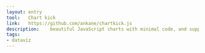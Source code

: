 ```yaml
---
layout: entry
tool:	Chart kick
link:	https://github.com/ankane/chartkick.js
description:	beautiful JavaScript charts with minimal code, and supports Google Charts and Highcharts and works with most browsers
tags:
- dataviz
---
```

